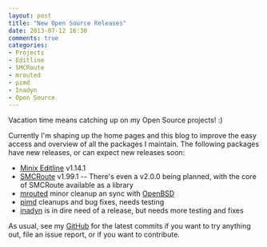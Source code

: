 ```yaml
---
layout: post
title: "New Open Source Releases"
date: 2013-07-12 16:30
comments: true
categories:
- Projects
- Editline
- SMCRoute
- mrouted
- pimd
- Inadyn
- Open Source
---
```


Vacation time means catching up on my Open Source projects! :)

Currently I'm shaping up the home pages and this blog to improve the
easy access and overview of all the packages I maintain.  The
following packages have new releases, or can expect new releases soon:

   * [Minix Editline](/editline.html) v1.14.1
   * [SMCRoute](/smcroute.html) v1.99.1 -- There's even a v2.0.0 being
     planned, with the core of SMCRoute available as a library
   * [mrouted](/mrouted.html) minor cleanup an sync with
     [OpenBSD](http://www.openbsd.org/cgi-bin/cvsweb/src/usr.sbin/mrouted/)
   * [pimd](/pimd.html) cleanups and bug fixes, needs testing
   * [inadyn](/inadyn.html) is in dire need of a release, but needs more testing and fixes

As usual, see my [GitHub](http://github.com/troglobit) for the latest
commits if you want to try anything out, file an issue report, or if
you want to contribute.

